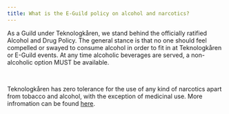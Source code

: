 ```yaml
---
title: What is the E-Guild policy on alcohol and narcotics?
---
```

As a Guild under Teknologkåren, we stand behind the officially ratified Alcohol and Drug Policy. The general stance is that no one should feel compelled or swayed to consume alcohol in order to fit in at Teknologkåren or E-Guild events. At any time alcoholic beverages are served, a non-alcoholic option MUST be available.

&nbsp;

Teknologkåren has zero tolerance for the use of any kind of narcotics apart from tobacco and alcohol, with the exception of medicinal use. More infromation can be found <a href="https://drive.google.com/file/d/1vVQBDkb0ZfbyTNK-U4Ddsw_T0RI1Kf69/view?usp=sharing">here</a>.